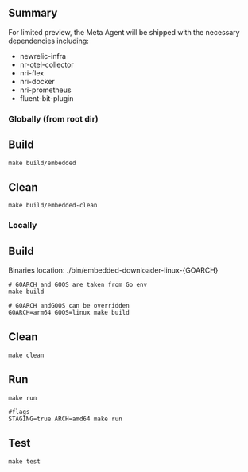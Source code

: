 ## Summary


For limited preview, the Meta Agent will be shipped with the necessary dependencies including:

* newrelic-infra
* nr-otel-collector
* nri-flex
* nri-docker
* nri-prometheus
* fluent-bit-plugin

### Globally (from root dir)

## Build

```
make build/embedded
```

## Clean

```
make build/embedded-clean
```

### Locally

## Build

Binaries location: ./bin/embedded-downloader-linux-{GOARCH}

```
# GOARCH and GOOS are taken from Go env
make build

# GOARCH andGOOS can be overridden
GOARCH=arm64 GOOS=linux make build
```

## Clean

```
make clean
```

## Run

```
make run

#flags
STAGING=true ARCH=amd64 make run
```

## Test

```
make test
```